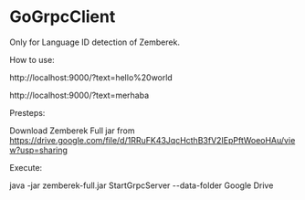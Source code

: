 # GoGrpcClient

Only for Language ID detection of Zemberek.

How to use:

http://localhost:9000/?text=hello%20world

http://localhost:9000/?text=merhaba

Presteps:

Download Zemberek Full jar from https://drive.google.com/file/d/1RRuFK43JqcHcthB3fV2IEpPftWoeoHAu/view?usp=sharing

Execute:

java -jar zemberek-full.jar StartGrpcServer --data-folder Google Drive
